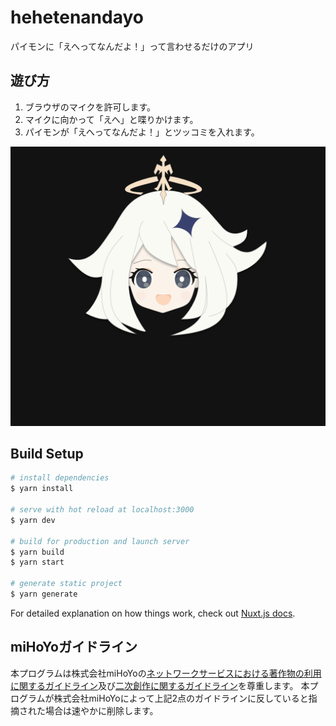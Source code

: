 # hehetenandayo
パイモンに「えへってなんだよ！」って言わせるだけのアプリ

## 遊び方
1. ブラウザのマイクを許可します。
1. マイクに向かって「えへ」と喋りかけます。
1. パイモンが「えへってなんだよ！」とツッコミを入れます。

![サンプル](static/sample.gif "サンプル")

## Build Setup

```bash
# install dependencies
$ yarn install

# serve with hot reload at localhost:3000
$ yarn dev

# build for production and launch server
$ yarn build
$ yarn start

# generate static project
$ yarn generate
```

For detailed explanation on how things work, check out [Nuxt.js docs](https://nuxtjs.org).

## miHoYoガイドライン
本プログラムは株式会社miHoYoの[ネットワークサービスにおける著作物の利用に関するガイドライン](http://corp.mihoyo.co.jp/policy/guideline1.html)及び[二次創作に関するガイドライン](http://corp.mihoyo.co.jp/policy/guideline2.html)を尊重します。
本プログラムが株式会社miHoYoによって上記2点のガイドラインに反していると指摘された場合は速やかに削除します。